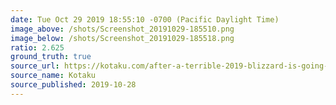 ```yaml
---
date: Tue Oct 29 2019 18:55:10 -0700 (Pacific Daylight Time)
image_above: /shots/Screenshot_20191029-185510.png
image_below: /shots/Screenshot_20191029-185518.png
ratio: 2.625
ground_truth: true
source_url: https://kotaku.com/after-a-terrible-2019-blizzard-is-going-all-in-at-bliz-1839425018
source_name: Kotaku
source_published: 2019-10-28
---
```

